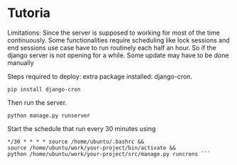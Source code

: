 # Tutoria

Limitations:
Since the server is supposed to working for most of the time continuously. Some functionalities require scheduling like lock sessions and end sessions use case have to run routinely each half an hour. So if the django server is not opening for a while. Some update may have to be done manually

Steps required to deploy:
extra package installed:
django-cron.

``` pip install django-cron ```

Then run the server.

``` python manage.py runserver ```

Start the schedule that run every 30 minutes using

``` crontab -e
*/30 * * * * source /home/ubuntu/.bashrc && 
source /home/ubuntu/work/your-project/bin/activate && 
python /home/ubuntu/work/your-project/src/manage.py runcrons ```